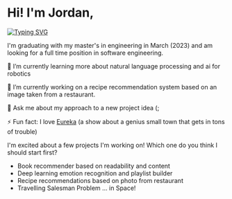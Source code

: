 # Hi! I'm Jordan,
[![Typing SVG](https://readme-typing-svg.demolab.com?font=Fira+Code&duration=3500&pause=1000&color=F74CED&width=435&lines=a+machine+learning+engineer;inspired+with+new+ideas)](https://git.io/typing-svg)

I'm graduating with my master's in engineering in March (2023) and am looking for a full time position in software engineering. 




🌱 I’m currently learning more about natural language processing and ai for robotics

🔭 I’m currently working on a recipe recommendation system based on an image taken from a restaurant.

💬 Ask me about my approach to a new project idea (;

⚡ Fun fact: I love [Eureka](https://www.amazon.com/Eureka/dp/B000U6BT40/ref=sr_1_1?crid=LDISLZ35BCSN&keywords=eureka&qid=1671690614&s=instant-video&sprefix=eureka%2Cinstant-video%2C177&sr=1-1) (a show about a genius small town that gets in tons of trouble)

I'm excited about a few projects I'm working on! Which one do you think I should start first?

- Book recommender based on readability and content
- Deep learning emotion recognition and playlist builder
- Recipe recommendations based on photo from restaurant
- Travelling Salesman Problem ... in Space!
